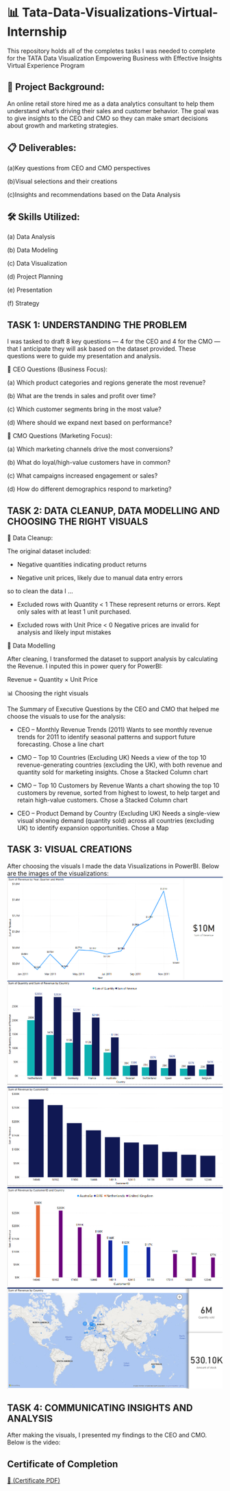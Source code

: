 # 📊 Tata-Data-Visualizations-Virtual-Internship
This repository holds all of the completes tasks I was needed to complete for the TATA Data Visualization Empowering Business with Effective Insights Virtual Experience Program
## 🧠 Project Background:
An online retail store hired me as a data analytics consultant to help them understand what’s driving their sales and customer behavior. The goal was to give insights to the CEO and CMO so they can make smart decisions about growth and marketing strategies. 

## 📋 Deliverables:
(a)Key questions from CEO and CMO perspectives

(b)Visual selections and their creations

(c)Insights and recommendations based on the Data Analysis

## 🛠️ Skills Utilized:
(a) Data Analysis

(b) Data Modeling

(c) Data Visualization

(d) Project Planning

(e) Presentation

(f) Strategy

## TASK 1: UNDERSTANDING THE PROBLEM
I was tasked to draft 8 key questions — 4 for the CEO and 4 for the CMO — that I anticipate they will ask based on the dataset provided. These questions were to guide my presentation and analysis.

📝 CEO Questions (Business Focus):

(a) Which product categories and regions generate the most revenue?

(b) What are the trends in sales and profit over time?

(c) Which customer segments bring in the most value?

(d) Where should we expand next based on performance?

📝 CMO Questions (Marketing Focus):

(a) Which marketing channels drive the most conversions?

(b) What do loyal/high-value customers have in common?

(c) What campaigns increased engagement or sales?

(d) How do different demographics respond to marketing?

## TASK 2: DATA CLEANUP, DATA MODELLING AND CHOOSING THE RIGHT VISUALS

🧹 Data Cleanup:

The original dataset included:

- Negative quantities indicating product returns

- Negative unit prices, likely due to manual data entry errors

so to clean the data I ...

- Excluded rows with Quantity < 1
These represent returns or errors. Kept only sales with at least 1 unit purchased.

- Excluded rows with Unit Price < 0
Negative prices are invalid for analysis and likely input mistakes

📐 Data Modelling

After cleaning, I transformed the dataset to support analysis by calculating the Revenue.
I inputed this in power query for PowerBI:

Revenue = Quantity × Unit Price

📊 Choosing the right visuals

The Summary of Executive Questions by the CEO and CMO that helped me choose the visuals to use for the analysis:

- CEO – Monthly Revenue Trends (2011)
Wants to see monthly revenue trends for 2011 to identify seasonal patterns and support future forecasting. Chose a line chart

- CMO – Top 10 Countries (Excluding UK)
Needs a view of the top 10 revenue-generating countries (excluding the UK), with both revenue and quantity sold for marketing insights. Chose a Stacked Column chart

- CMO – Top 10 Customers by Revenue
Wants a chart showing the top 10 customers by revenue, sorted from highest to lowest, to help target and retain high-value customers. Chose a Stacked Column chart

- CEO – Product Demand by Country (Excluding UK)
Needs a single-view visual showing demand (quantity sold) across all countries (excluding UK) to identify expansion opportunities. Chose a Map

## TASK 3: VISUAL CREATIONS
After choosing the visuals I made the data Visualizations in PowerBI. Below are the images of the visualizations:
![Monthly Revenue Trends in 2011](TataLineGraph.png)
![Top 10 Countries (Excluding UK)](TataBarchart1.png)
![Top 10 Customers by Revenue](TataBarchart2.png)
![Top 10 Customers by Revenue & Country](Tatabarchart3.png)
![Product Demand by Country Excluding UK](TataMap.png)

## TASK 4: COMMUNICATING INSIGHTS AND ANALYSIS
After making the visuals, I presented my findings to the CEO and CMO.  Below is the video:

## Certificate of Completion

[🔗  (Certificate PDF)](Tata_certificate_EannBaraka.pdf) 







